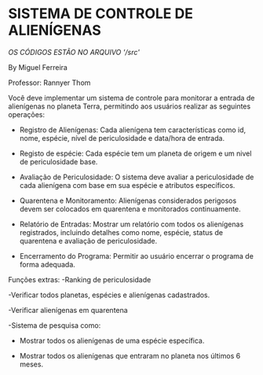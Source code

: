 # SISTEMA DE CONTROLE DE ALIENÍGENAS

*OS CÓDIGOS ESTÃO NO ARQUIVO '/src'*

By Miguel Ferreira

Professor: Rannyer Thom

Você deve implementar um sistema de controle para monitorar a entrada de alienígenas no planeta Terra, permitindo aos usuários realizar as seguintes operações:

- Registro de Alienígenas: Cada alienígena tem características como id, nome, espécie, nível de periculosidade e data/hora de entrada.

- Registo de espécie: Cada espécie tem um planeta de origem e um nivel de periculosidade base.

- Avaliação de Periculosidade: O sistema deve avaliar a periculosidade de cada alienígena com base em sua espécie e atributos específicos.

- Quarentena e Monitoramento: Alienígenas considerados perigosos devem ser colocados em quarentena e monitorados continuamente.

- Relatório de Entradas: Mostrar um relatório com todos os alienígenas registrados, incluindo detalhes como nome, espécie, status de quarentena e avaliação de periculosidade.

- Encerramento do Programa: Permitir ao usuário encerrar o programa de forma adequada.

Funções extras:
  -Ranking de periculosidade
  
  -Verificar todos planetas, espécies e alienígenas cadastrados.
  
  -Verificar alienígenas em quarentena
  
  -Sistema de pesquisa como:
   
   - Mostrar todos os alienígenas de uma espécie específica.
   
   - Mostrar todos os alienígenas que entraram no planeta nos últimos 6 meses.

